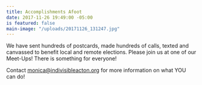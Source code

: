 ```yaml
---
title: Accomplishments Afoot
date: 2017-11-26 19:49:00 -05:00
is featured: false
main-image: "/uploads/20171126_131247.jpg"
---
```


We have sent hundreds of postcards, made hundreds of calls,  texted and canvassed to benefit local and remote elections.  Please join us at one of our Meet-Ups!  There is something for everyone!

Contact monica@indivisibleacton.org for more information on what YOU can do!